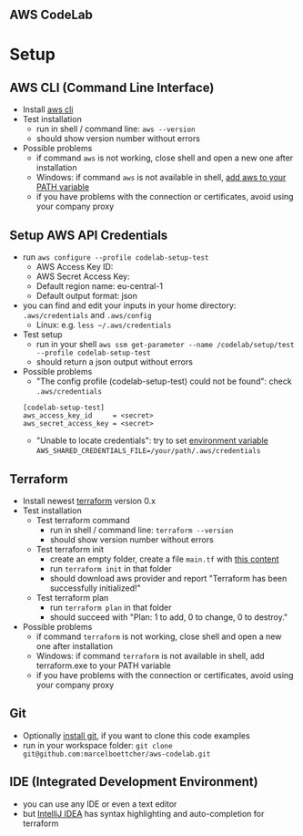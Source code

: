 AWS CodeLab
---

# Setup

## AWS CLI (Command Line Interface)
- Install [aws cli](https://docs.aws.amazon.com/cli/latest/userguide/installing.html)
- Test installation 
  - run in shell / command line: `aws --version` 
  - should show version number without errors
- Possible problems
  - if command `aws` is not working, close shell and open a new one after installation 
  - Windows: if command `aws` is not available in shell, [add aws to your PATH variable](https://docs.aws.amazon.com/cli/latest/userguide/awscli-install-windows.html#awscli-install-windows-path)
  - if you have problems with the connection or certificates, avoid using your company proxy


## Setup AWS API Credentials
- run `aws configure --profile codelab-setup-test`
  - AWS Access Key ID: <send-to-you-by-email>
  - AWS Secret Access Key: <send-to-you-by-email>
  - Default region name: eu-central-1
  - Default output format: json
- you can find and edit your inputs in your home directory: `.aws/credentials` and `.aws/config`
  - Linux: e.g. `less ~/.aws/credentials`
- Test setup
  - run in your shell `aws ssm get-parameter --name /codelab/setup/test --profile codelab-setup-test`
  - should return a json output without errors
- Possible problems
  - "The config profile (codelab-setup-test) could not be found": check `.aws/credentials`
  ```
  [codelab-setup-test]
  aws_access_key_id     = <secret>
  aws_secret_access_key = <secret>
  ```
  - "Unable to locate credentials": try to set [environment variable](https://docs.aws.amazon.com/cli/latest/topic/config-vars.html#the-shared-credentials-file) `AWS_SHARED_CREDENTIALS_FILE=/your/path/.aws/credentials`


## Terraform
- Install newest [terraform](https://www.terraform.io/downloads.html) version 0.x
- Test installation
  - Test terraform command 
    - run in shell / command line: `terraform --version` 
    - should show version number without errors
  - Test terraform init
    - create an empty folder, create a file `main.tf` with [this content](terraform/00-setup-test/main.tf)
    - run `terraform init` in that folder
    - should download aws provider and report "Terraform has been successfully initialized!" 
  - Test terraform plan
    - run `terraform plan` in that folder
    - should succeed with "Plan: 1 to add, 0 to change, 0 to destroy."
- Possible problems
  - if command `terraform` is not working, close shell and open a new one after installation 
  - Windows: if command `terraform` is not available in shell, add terraform.exe to your PATH variable
  - if you have problems with the connection or certificates, avoid using your company proxy


## Git
- Optionally [install git](https://git-scm.com/book/en/v2/Getting-Started-Installing-Git), if you want to clone this code examples
- run in your workspace folder: `git clone git@github.com:marcelboettcher/aws-codelab.git`


## IDE (Integrated Development Environment)
- you can use any IDE or even a text editor
- but [IntelliJ IDEA](https://www.jetbrains.com/idea/) has syntax highlighting and auto-completion for terraform